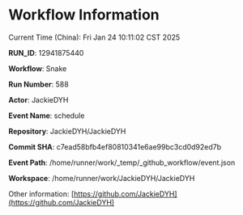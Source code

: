# Workflow Information

Current Time (China): Fri Jan 24 10:11:02 CST 2025  

**RUN_ID**: 12941875440  

**Workflow**: Snake  

**Run Number**: 588  

**Actor**: JackieDYH  

**Event Name**: schedule  

**Repository**: JackieDYH/JackieDYH  

**Commit SHA**: c7ead58bfb4ef80810341e6ae99bc3cd0d92ed7b  

**Event Path**: /home/runner/work/_temp/_github_workflow/event.json  

**Workspace**: /home/runner/work/JackieDYH/JackieDYH  

Other information: [https://github.com/JackieDYH](https://github.com/JackieDYH)
